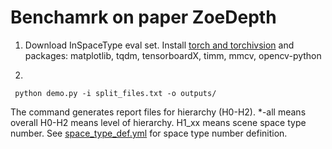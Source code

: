# Benchamrk on paper ZoeDepth

1. Download InSpaceType eval set. Install [torch and torchivsion](https://pytorch.org/get-started/previous-versions/) and packages: matplotlib, tqdm, tensorboardX, timm, mmcv, opencv-python

2.

  ```  
   python demo.py -i split_files.txt -o outputs/
  ```

  The command generates report files for hierarchy (H0-H2). *-all means overall H0-H2 means level of hierarchy. H1_xx means scene space type number. See [space_type_def.yml](https://github.com/DepthComputation/InSpaceType_Benchmark/blob/main/space_type_def.yml) for space type number definition.
